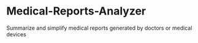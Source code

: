 # Medical-Reports-Analyzer
Summarize and simplify medical reports generated by doctors or medical devices
